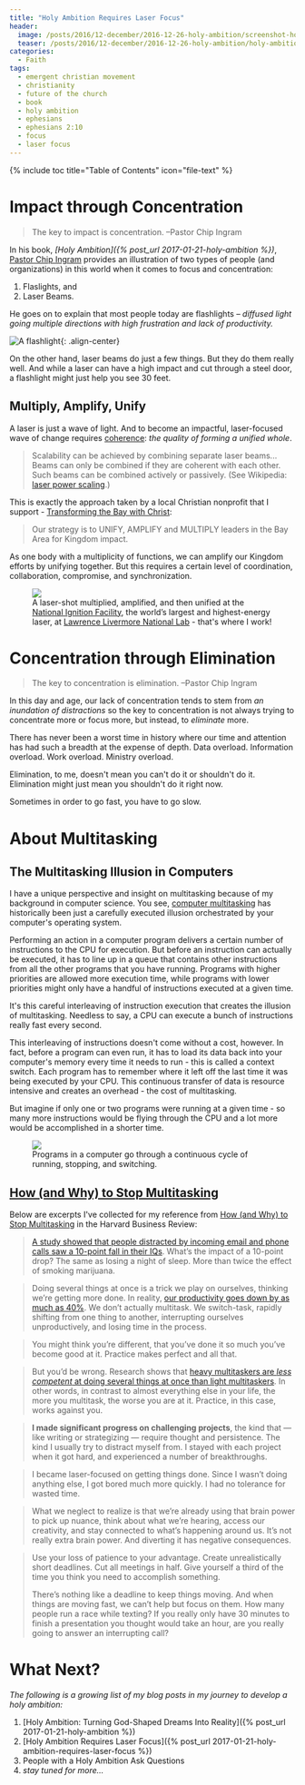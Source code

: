```yaml
---
title: "Holy Ambition Requires Laser Focus"
header:
  image: /posts/2016/12-december/2016-12-26-holy-ambition/screenshot-holy-ambition.jpg
  teaser: /posts/2016/12-december/2016-12-26-holy-ambition/holy-ambition.jpg
categories:
  - Faith
tags:
  - emergent christian movement
  - christianity
  - future of the church
  - book
  - holy ambition
  - ephesians
  - ephesians 2:10
  - focus
  - laser focus
---
```


{% include toc title="Table of Contents" icon="file-text" %}

# Impact through Concentration

> The key to impact is concentration. –Pastor Chip Ingram

In his book, *[Holy Ambition]({% post_url 2017-01-21-holy-ambition %})*, [Pastor Chip Ingram](http://livingontheedge.org/about-us/about-chip-ingram) provides an illustration of two types of people (and organizations) in this world when it comes to focus and concentration:

1. Flaslights, and
2. Laser Beams.

He goes on to explain that most people today are flashlights – *diffused light going multiple directions with high frustration and lack of productivity.*

![A flashlight](/images/posts/2017/01-january/2017-01-21-holy-ambition-requires-laser-focus/flashlight.jpg){: .align-center}

On the other hand, laser beams do just a few things. But they do them really well. And while a laser can have a high impact and cut through a steel door, a flashlight might just help you see 30 feet.

## Multiply, Amplify, Unify

A laser is just a wave of light. And to become an impactful, laser-focused wave of change requires [coherence](https://www.google.com/search?q=define%3A+coherence): *the quality of forming a unified whole*.

> Scalability can be achieved by combining separate laser beams... Beams can only be combined if they are coherent with each other. Such beams can be combined actively or passively. (See Wikipedia: [laser power scaling](https://en.wikipedia.org/wiki/Laser_power_scaling).)

This is exactly the approach taken by a local Christian nonprofit that I support - [Transforming the Bay with Christ](http://www.tbc.city/):

> Our strategy is to UNIFY, AMPLIFY and MULTIPLY leaders in the Bay Area for Kingdom impact.

As one body with a multiplicity of functions, we can amplify our Kingdom efforts by unifying together. But this requires a certain level of coordination, collaboration, compromise, and synchronization.

<figure>
  <img src="/images/posts/2017/01-january/2017-01-21-holy-ambition-requires-laser-focus/nif-laser-shot.jpg" />
	<figcaption>A laser-shot multiplied, amplified, and then unified at the <a href="https://lasers.llnl.gov/">National Ignition Facility</a>, the world’s largest and highest-energy laser, at <a href="http:s//www.llnl.gov">Lawrence Livermore National Lab</a> - that's where I work!</figcaption>
</figure>

# Concentration through Elimination

> The key to concentration is elimination. –Pastor Chip Ingram

In this day and age, our lack of concentration tends to stem from *an inundation of distractions* so the key to concentration is not always trying to concentrate more or focus more, but instead, to *eliminate* more.

There has never been a worst time in history where our time and attention has had such a breadth at the expense of depth. Data overload. Information overload. Work overload. Ministry overload.

Elimination, to me, doesn't mean you can't do it or shouldn't do it. Elimination might just mean you shouldn't do it right now.

Sometimes in order to go fast, you have to go slow.

# About Multitasking

## The Multitasking Illusion in Computers

I have a unique perspective and insight on multitasking because of my background in computer science. You see, [computer multitasking](https://en.wikipedia.org/wiki/Computer_multitasking) has historically been just a carefully executed illusion orchestrated by your computer's operating system.

Performing an action in a computer program delivers a certain number of instructions to the CPU for execution. But before an instruction can actually be executed, it has to line up in a queue that contains other instructions from all the other programs that you have running. Programs with higher priorities are allowed more execution time, while programs with lower priorities might only have a handful of instructions executed at a given time.

It's this careful interleaving of instruction execution that creates the illusion of multitasking. Needless to say, a CPU can execute a bunch of instructions really fast every second.

This interleaving of instructions doesn't come without a cost, however. In fact, before a program can even run, it has to load its data back into your computer's memory every time it needs to run - this is called a context switch. Each program has to remember where it left off the last time it was being executed by your CPU. This continuous transfer of data is resource intensive and creates an overhead - the cost of multitasking.

But imagine if only one or two programs were running at a given time - so many more instructions would be flying through the CPU and a lot more would be accomplished in a shorter time.

<figure>
  <img src="/images/posts/2017/01-january/2017-01-21-holy-ambition-requires-laser-focus/process-transition.gif" />
	<figcaption>Programs in a computer go through a continuous cycle of running, stopping, and switching.</figcaption>
</figure>

## [How (and Why) to Stop Multitasking](https://hbr.org/2010/05/how-and-why-to-stop-multitaski.html)

Below are excerpts I've collected for my reference from [How (and Why) to Stop Multitasking](https://hbr.org/2010/05/how-and-why-to-stop-multitaski.html) in the Harvard Business Review:

> [A study showed that people distracted by incoming email and phone calls saw a 10-point fall in their IQs](http://news.bbc.co.uk/2/hi/uk_news/4471607.stm). What’s the impact of a 10-point drop? The same as losing a night of sleep. More than twice the effect of smoking marijuana.

> Doing several things at once is a trick we play on ourselves, thinking we’re getting more done. In reality, [our productivity goes down by as much as 40%](http://www.dailymail.co.uk/health/article-1205669/Is-multi-tasking-bad-brain-Experts-reveal-hidden-perils-juggling-jobs.html). We don’t actually multitask. We switch-task, rapidly shifting from one thing to another, interrupting ourselves unproductively, and losing time in the process.

> You might think you’re different, that you’ve done it so much you’ve become good at it. Practice makes perfect and all that.

> But you’d be wrong. Research shows that [heavy multitaskers are *less competent* at doing several things at once than light multitaskers](www.pnas.org/content/early/2009/08/21/0903620106.abstract). In other words, in contrast to almost everything else in your life, the more you multitask, the worse you are at it. Practice, in this case, works against you.

> **I made significant progress on challenging projects**, the kind that — like writing or strategizing — require thought and persistence. The kind I usually try to distract myself from. I stayed with each project when it got hard, and experienced a number of breakthroughs.

> I became laser-focused on getting things done. Since I wasn’t doing anything else, I got bored much more quickly. I had no tolerance for wasted time.

> What we neglect to realize is that we’re already using that brain power to pick up nuance, think about what we’re hearing, access our creativity, and stay connected to what’s happening around us. It’s not really extra brain power. And diverting it has negative consequences.

> Use your loss of patience to your advantage. Create unrealistically short deadlines. Cut all meetings in half. Give yourself a third of the time you think you need to accomplish something.
>
> There’s nothing like a deadline to keep things moving. And when things are moving fast, we can’t help but focus on them. How many people run a race while texting? If you really only have 30 minutes to finish a presentation you thought would take an hour, are you really going to answer an interrupting call?

# What Next?

*The following is a growing list of my blog posts in my journey to develop a holy ambition:*

1. [Holy Ambition: Turning God-Shaped Dreams Into Reality]({% post_url 2017-01-21-holy-ambition %})
2. [Holy Ambition Requires Laser Focus]({% post_url 2017-01-21-holy-ambition-requires-laser-focus %})
3. People with a Holy Ambition Ask Questions
4. *stay tuned for more...*
